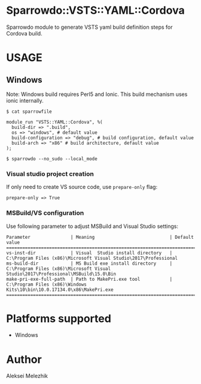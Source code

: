 # Sparrowdo::VSTS::YAML::Cordova

Sparrowdo module to generate VSTS yaml build definition steps for Cordova build.

# USAGE

## Windows

Note: Windows build requires Perl5 and Ionic. This build mechanism uses ionic internally.

    $ cat sparrowfile

    module_run "VSTS::YAML::Cordova", %( 
      build-dir => ".build",
      os => "windows", # default value
      build-configuration => "debug", # build configuration, default value  
      build-arch => "x86" # build architecture, default value  
    );

    $ sparrowdo --no_sudo --local_mode


### Visual studio project creation

If only need to create VS source code, use `prepare-only` flag:


    prepare-only => True


### MSBuild/VS configuration

Use following parameter to adjust MSBuild and Visual Studio settings:

    Parameter               | Meaning                            | Default value
    ===============================================================================================================================================
    vs-inst-dir             | Visual  Studio install directory   | C:\Program Files (x86)\Microsoft Visual Studio\2017\Professional
    ms-build-dir            | MS Build exe install directory     | C:\Program Files (x86)\Microsoft Visual Studio\2017\Professional\MSBuild\15.0\Bin
    make-pri-exe-full-path  | Path to MakePri.exe tool           | C:\Program Files (x86)\Windows Kits\10\bin\10.0.17134.0\x86\MakePri.exe
    ===============================================================================================================================================
    
# Platforms supported

* Windows

# Author

Aleksei Melezhik


